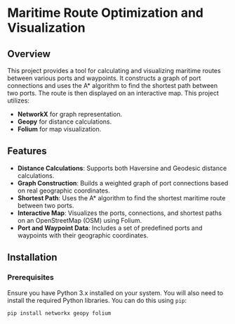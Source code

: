 # Maritime Route Optimization and Visualization

## Overview

This project provides a tool for calculating and visualizing maritime routes between various ports and waypoints. It constructs a graph of port connections and uses the A* algorithm to find the shortest path between two ports. The route is then displayed on an interactive map. This project utilizes:
- **NetworkX** for graph representation.
- **Geopy** for distance calculations.
- **Folium** for map visualization.

## Features

- **Distance Calculations**: Supports both Haversine and Geodesic distance calculations.
- **Graph Construction**: Builds a weighted graph of port connections based on real geographic coordinates.
- **Shortest Path**: Uses the A* algorithm to find the shortest maritime route between two ports.
- **Interactive Map**: Visualizes the ports, connections, and shortest paths on an OpenStreetMap (OSM) using Folium.
- **Port and Waypoint Data**: Includes a set of predefined ports and waypoints with their geographic coordinates.

## Installation

### Prerequisites

Ensure you have Python 3.x installed on your system. You will also need to install the required Python libraries. You can do this using `pip`:

```bash
pip install networkx geopy folium

